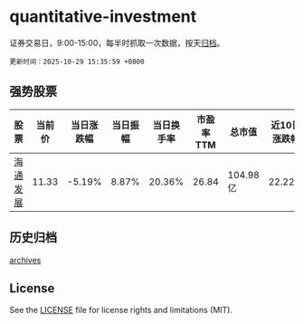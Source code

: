# quantitative-investment

证券交易日，9:00-15:00，每半时抓取一次数据，按天[归档](archives)。

`更新时间：2025-10-29 15:35:59 +0800`

## 强势股票

|股票|当前价|当日涨跌幅|当日振幅|当日换手率|市盈率TTM|总市值|近10日涨跌幅|
|----|----|----|----|----|----|----|----|
|[海通发展](https://xueqiu.com/S/SH603162)|11.33|-5.19%|8.87%|20.36%|26.84|104.98亿|22.22%|

## 历史归档

[archives](archives)

## License

See the [LICENSE](LICENSE) file for license rights and limitations (MIT).